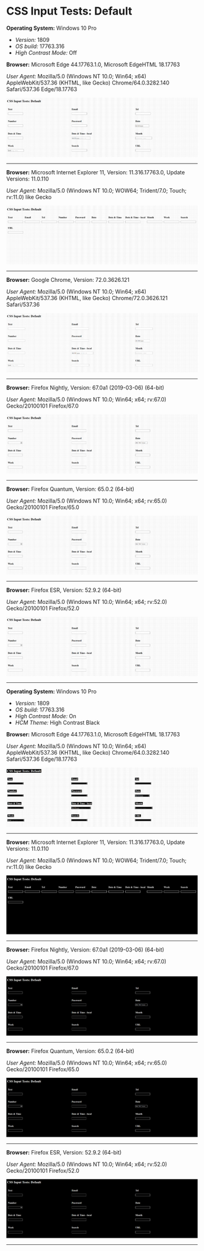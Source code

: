 # CSS Input Tests: Default

**Operating System:**
Windows 10 Pro
 - *Version:* 1809
 - *OS build:* 17763.316
 - *High Contrast Mode:* Off

**Browser:**
Microsoft Edge 44.17763.1.0, Microsoft EdgeHTML 18.17763

*User Agent:* Mozilla/5.0 (Windows NT 10.0; Win64; x64) AppleWebKit/537.36 (KHTML, like Gecko) Chrome/64.0.3282.140 Safari/537.36 Edge/18.17763

![Edge Snapshot](/default/snapshots/MicrosoftEdge.png)
___
**Browser:**
Microsoft Internet Explorer 11, Version: 11.316.17763.0, Update Versions: 11.0.110

*User Agent:* Mozilla/5.0 (Windows NT 10.0; WOW64; Trident/7.0; Touch; rv:11.0) like Gecko

![Internet Explorer Snapshot](/default/snapshots/InternetExplorer.png)
___
**Browser:**
Google Chrome, Version: 72.0.3626.121

*User Agent:* Mozilla/5.0 (Windows NT 10.0; Win64; x64) AppleWebKit/537.36 (KHTML, like Gecko) Chrome/72.0.3626.121 Safari/537.36

![Google Chrome Snapshot](/default/snapshots/GoogleChrome.png)
___
**Browser:**
Firefox Nightly, Version: 67.0a1 (2019-03-06) (64-bit)

*User Agent:* Mozilla/5.0 (Windows NT 10.0; Win64; x64; rv:67.0) Gecko/20100101 Firefox/67.0

![Firefox Nightly Snapshot](/default/snapshots/FirefoxNightly.png)
___
**Browser:**
Firefox Quantum, Version: 65.0.2 (64-bit)

*User Agent:* Mozilla/5.0 (Windows NT 10.0; Win64; x64; rv:65.0) Gecko/20100101 Firefox/65.0

![Firefox Quantum Snapshot](/default/snapshots/FirefoxQuantum.png)
___
**Browser:**
Firefox ESR, Version: 52.9.2 (64-bit)

*User Agent:* Mozilla/5.0 (Windows NT 10.0; Win64; x64; rv:52.0) Gecko/20100101 Firefox/52.0

![Firefox ESR Snapshot](/default/snapshots/FirefoxESR.png)
___
**Operating System:**
Windows 10 Pro
 - *Version:* 1809
 - *OS build:* 17763.316
 - *High Contrast Mode:* On
 - *HCM Theme:* High Contrast Black

**Browser:**
Microsoft Edge 44.17763.1.0, Microsoft EdgeHTML 18.17763

*User Agent:* Mozilla/5.0 (Windows NT 10.0; Win64; x64) AppleWebKit/537.36 (KHTML, like Gecko) Chrome/64.0.3282.140 Safari/537.36 Edge/18.17763

![Edge High Contrast Mode Snapshot](/default/snapshots/MicrosoftEdge_HCM.png)
___
**Browser:**
Microsoft Internet Explorer 11, Version: 11.316.17763.0, Update Versions: 11.0.110

*User Agent:* Mozilla/5.0 (Windows NT 10.0; WOW64; Trident/7.0; Touch; rv:11.0) like Gecko

![Internet Explorer High Contrast Mode Snapshot](/default/snapshots/InternetExplorer_HCM.png)
___
**Browser:**
Firefox Nightly, Version: 67.0a1 (2019-03-06) (64-bit)

*User Agent:* Mozilla/5.0 (Windows NT 10.0; Win64; x64; rv:67.0) Gecko/20100101 Firefox/67.0

![Firefox Nightly High Contrast Mode Snapshot](/default/snapshots/FirefoxNightly_HCM.png)
___
**Browser:**
Firefox Quantum, Version: 65.0.2 (64-bit)

*User Agent:* Mozilla/5.0 (Windows NT 10.0; Win64; x64; rv:65.0) Gecko/20100101 Firefox/65.0

![Firefox Quantum High Contrast Mode Snapshot](/default/snapshots/FirefoxQuantum_HCM.png)
___
**Browser:**
Firefox ESR, Version: 52.9.2 (64-bit)

*User Agent:* Mozilla/5.0 (Windows NT 10.0; Win64; x64; rv:52.0) Gecko/20100101 Firefox/52.0

![Firefox ESR High Contrast Mode Snapshot](/default/snapshots/FirefoxESR_HCM.png)
___
